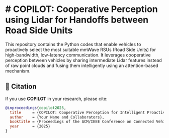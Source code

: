 # # COPILOT: Cooperative Perception using Lidar for Handoffs between Road Side Units

This repository contains the Python codes that enable vehicles to proactively select the most suitable mmWave RSUs (Road Side Units) for high-bandwidth, low-latency communication. It leverages cooperative perception between vehicles by sharing intermediate Lidar features instead of raw point clouds and fusing them intelligently using an attention-based mechanism.

## 🧾 Citation

If you use **COPILOT** in your research, please cite:

```bibtex
@inproceedings{copilot2025,
  title     = {COPILOT: Cooperative Perception for Intelligent Proactive Handoffs in mmWave Vehicular Networks},
  author    = {Your Name and Collaborators},
  booktitle = {Proceedings of the ACM/IEEE Conference on Connected Vehicle Systems},
  year      = {2025}
}

